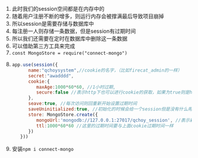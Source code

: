 1. 此时我们的session空间都是在内存中的
2. 随着用户注册不断的增多，则运行内存会被撑满最后导致项目崩掉
3. 所以session是需要存储与数据库中
4. 每注册一人则存储一条数据，但是session有过期时间
5. 所以我们还需要在定时在数据库中删除这一条数据
6. 可以借助第三方工具来完成
7. `const MongoStore = require("connect-mongo")`
8. ```javascript
   app.use(session({
         name:"qchoysystem",//cookie的名字，（比如firecat_admin的一样）
         secret:"awadddd",
         cookie:{
            maxAge:1000*60*60, //1小时过期,
            secure:false //表示http下也可以进行cookie的获取，如果为true则是https
         },
         seave:true, //每次访问则回重新开始设置过期时间
         saveUninitialized:true, //初始化的时候会给一个session但是没有什么用，还是得登陆才能有真实的
         store: MongoStore.create({
            mongoUrl:'mongodb://127.0.0.1:27017/qchoy_session', //表示新创建了一个数据库来存储与qchoy_project是两个数据库
            ttl:1000*60*60 //这里的过期时间要与上面cookie过期时间一样
         })
      }))
   ```
9. 安装`npm i connect-mongo`